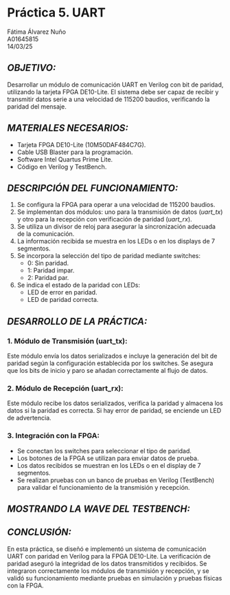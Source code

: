 # Práctica 5. UART
Fátima Álvarez Nuño  
A01645815  
14/03/25  

## *OBJETIVO:*  
Desarrollar un módulo de comunicación UART en Verilog con bit de paridad, utilizando la tarjeta FPGA DE10-Lite. El sistema debe ser capaz de recibir y transmitir datos serie a una velocidad de 115200 baudios, verificando la paridad del mensaje.  

## *MATERIALES NECESARIOS:*  
* Tarjeta FPGA DE10-Lite (10M50DAF484C7G).  
* Cable USB Blaster para la programación.  
* Software Intel Quartus Prime Lite.  
* Código en Verilog y TestBench.  

## *DESCRIPCIÓN DEL FUNCIONAMIENTO:*  
1. Se configura la FPGA para operar a una velocidad de 115200 baudios.  
2. Se implementan dos módulos: uno para la transmisión de datos (*uart_tx*) y otro para la recepción con verificación de paridad (*uart_rx*).  
3. Se utiliza un divisor de reloj para asegurar la sincronización adecuada de la comunicación.  
4. La información recibida se muestra en los LEDs o en los displays de 7 segmentos.  
5. Se incorpora la selección del tipo de paridad mediante switches:  
   * 0: Sin paridad.  
   * 1: Paridad impar.  
   * 2: Paridad par.  
6. Se indica el estado de la paridad con LEDs:  
   * LED de error en paridad. 
   * LED de paridad correcta.  

## *DESARROLLO DE LA PRÁCTICA:*  
### 1. Módulo de Transmisión (uart_tx):  
Este módulo envía los datos serializados e incluye la generación del bit de paridad según la configuración establecida por los switches. Se asegura que los bits de inicio y paro se añadan correctamente al flujo de datos.  

### 2. Módulo de Recepción (uart_rx):  
Este módulo recibe los datos serializados, verifica la paridad y almacena los datos si la paridad es correcta. Si hay error de paridad, se enciende un LED de advertencia.  

### 3. Integración con la FPGA:  
* Se conectan los switches para seleccionar el tipo de paridad.  
* Los botones de la FPGA se utilizan para enviar datos de prueba.  
* Los datos recibidos se muestran en los LEDs o en el display de 7 segmentos.  
* Se realizan pruebas con un banco de pruebas en Verilog (TestBench) para validar el funcionamiento de la transmisión y recepción.  

## *MOSTRANDO LA WAVE DEL TESTBENCH:*  


## *CONCLUSIÓN:*  
En esta práctica, se diseñó e implementó un sistema de comunicación UART con paridad en Verilog para la FPGA DE10-Lite. La verificación de paridad aseguró la integridad de los datos transmitidos y recibidos. Se integraron correctamente los módulos de transmisión y recepción, y se validó su funcionamiento mediante pruebas en simulación y pruebas físicas con la FPGA.
